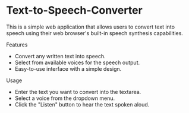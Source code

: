 # Text-to-Speech-Converter
This is a simple web application that allows users to convert text into speech using their web browser's built-in speech synthesis capabilities.

Features

- Convert any written text into speech.
- Select from available voices for the speech output.
- Easy-to-use interface with a simple design.

Usage

- Enter the text you want to convert into the textarea.
- Select a voice from the dropdown menu.
- Click the "Listen" button to hear the text spoken aloud.

